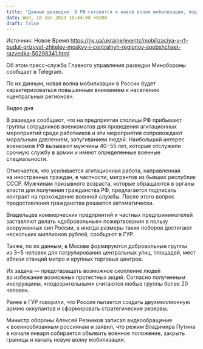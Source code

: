 ```yaml
---
title: "Данные разведки: В РФ готовятся к новой волне мобилизации, под прицелом — жители Москвы"
date: Wed, 18 Jan 2023 16:44:00 +0200
draft: false
---
```

Источник: Новое Время https://nv.ua/ukraine/events/mobilizaciya-v-rf-budut-prizyvat-zhiteley-moskvy-i-centralnyh-regionov-soobshchaet-razvedka-50298341.html


Об этом пресс-служба Главного управления разведки Минобороны сообщает в Telegram.

По их данным, новая волна мобилизации в России будет характеризоваться повышенным вниманием к населению «центральных регионов».

  Видео дня   

В разведке сообщают, что на предприятия столицы РФ прибывают группы сотрудников военкоматов для проведения агитационных мероприятий среди работников и эти мероприятия сопровождают моральным давлением, запугиванием людей. Наибольший интерес военкомов РФ вызывают мужчины 40−55 лет, которые отслужили срочную службу в армии и имеют определенные военные специальности.

Отмечается, что усиливается агитационная работа, направленная на иностранных граждан, в частности, мигрантов из бывших республик СССР. Мужчинам призывного возраста, которые обращаются в органы власти для получения гражданства РФ, предлагается подписать контракт на прохождение военной службы. После этого вопрос предоставления гражданства решается автоматически.

Владельцев коммерческих предприятий и частных предпринимателей заставляют делать «добровольные» пожертвования в пользу вооруженных сил России, а иногда размеры таких поборов достигают нескольких миллионов рублей, сообщают в ГУР.

Также, по их данным, в Москве формируются добровольные группы из 3−5 человек для патрулирования центральных улиц, площадей, мест вблизи станций метро и крупных торговых центров.

Их задача — предотвращать возможное скопление людей во избежание возможных протестных акций. Согласно полученным инструкциям, «подозрительным» считаются любые группы более 20 человек.

 Ранее в ГУР говорили, что Россия пытается создать двухмиллионную армию оккупантов и сформировать стратегические резервы.

Министр обороны Алексей Резников записал видеообращение к военнообязанным россиянам и заявил, что режим Владимира Путина в начале января собирается объявить военное положение, закрыть границы и начать новую волну мобилизации.
